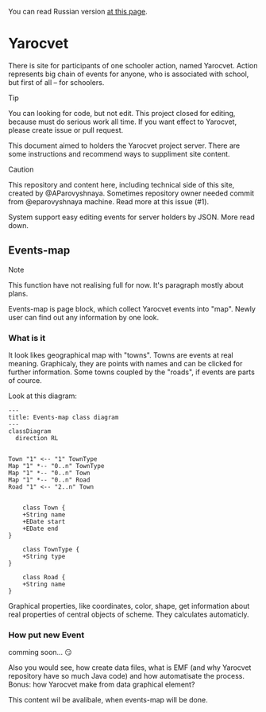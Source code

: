 You can read Russian version [at this page](RUREADME.html).

# Yarocvet

There is site for participants of one schooler action, named Yarocvet. Action represents big chain of events for anyone, who is associated with school, but first of all – for schoolers. 
> [!TIP]
> You can looking for code, but not edit. This project closed for editing, because must do serious work all time. If you want effect to Yarocvet, please create issue or pull request. 

This document aimed to holders the Yarocvet project server. There are some instructions and recommend ways to suppliment site content.

> [!CAUTION]
> This repository and content here, including technical side of this site, created by @AParovyshnaya. Sometimes repository owner needed commit from @eparovyshnaya machine. Read more at this issue (#1). 

System support easy editing events for server holders by JSON. More read down.

## Events-map

> [!NOTE]
> This function have not realising full for now. It's paragraph mostly about plans.

Events-map is page block, which collect Yarocvet events into "map". Newly user can find out any information by one look.

### What is it

It look likes geographical map with "towns". Towns are events at real meaning. Graphicaly, they are points with names and can be clicked for further information. Some towns coupled by the "roads", if events are parts of cource.

Look at this diagram:
```mermaid
---
title: Events-map class diagram
---
classDiagram
  direction RL


Town "1" <-- "1" TownType
Map "1" *-- "0..n" TownType
Map "1" *-- "0..n" Town
Map "1" *-- "0..n" Road
Road "1" <-- "2..n" Town


    class Town {
    +String name
    +EDate start
    +EDate end
}

    class TownType {
    +String type
}

    class Road {
    +String name
}

```
Graphical properties, like coordinates, color, shape, get information about real properties of central objects of scheme. They calculates automaticly.

### How put new Event 
comming soon... :smirk:

Also you would see, how create data files, what is EMF (and why Yarocvet repository have so much Java code) and how automatisate the process. Bonus: how Yarocvet make from data graphical element?

This content wil be avalibale, when events-map will be done.

